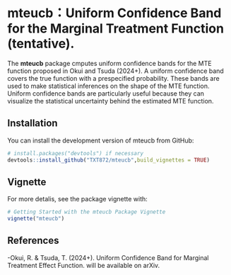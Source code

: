 
<!-- README.md is generated from README.Rmd. Please edit that file -->

# mteucb：Uniform Confidence Band for the Marginal Treatment Function (tentative).

<!-- badges: start -->
<!-- badges: end -->

The **mteucb** package cmputes uniform confidence bands for the MTE
function proposed in Okui and Tsuda (2024+). A uniform confidence band
covers the true function with a prespecified probability. These bands
are used to make statistical inferences on the shape of the MTE
function. Uniform confidence bands are particularly useful because they
can visualize the statistical uncertainty behind the estimated MTE
function.

## Installation

You can install the development version of mteucb from GitHub:

``` r
# install.packages("devtools") if necessary
devtools::install_github("TXT872/mteucb",build_vignettes = TRUE)
```

## Vignette

For more detalis, see the package vignette with:

``` r
# Getting Started with the mteucb Package Vignette
vignette("mteucb")
```

## References

-Okui, R. & Tsuda, T. (2024+). Uniform Confidence Band for Marginal
Treatment Effect Function. will be available on arXiv.
